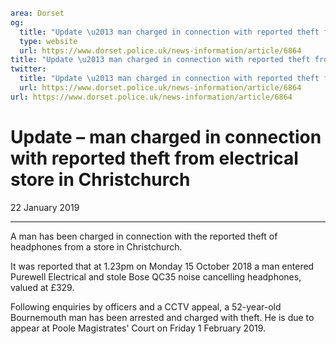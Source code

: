 ```yaml
area: Dorset
og:
  title: "Update \u2013 man charged in connection with reported theft from electrical store in Christchurch"
  type: website
  url: https://www.dorset.police.uk/news-information/article/6864
title: "Update \u2013 man charged in connection with reported theft from electrical store in Christchurch |"
twitter:
  title: "Update \u2013 man charged in connection with reported theft from electrical store in Christchurch"
  url: https://www.dorset.police.uk/news-information/article/6864
url: https://www.dorset.police.uk/news-information/article/6864
```

# Update – man charged in connection with reported theft from electrical store in Christchurch

22 January 2019

* * *

A man has been charged in connection with the reported theft of headphones from a store in Christchurch.

It was reported that at 1.23pm on Monday 15 October 2018 a man entered Purewell Electrical and stole Bose QC35 noise cancelling headphones, valued at £329.

Following enquiries by officers and a CCTV appeal, a 52-year-old Bournemouth man has been arrested and charged with theft. He is due to appear at Poole Magistrates' Court on Friday 1 February 2019.
